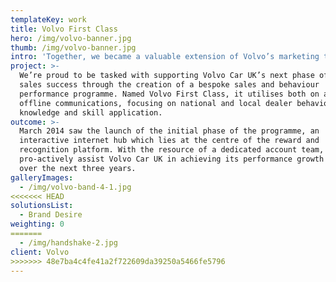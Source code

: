 ```yaml
---
templateKey: work
title: Volvo First Class
hero: /img/volvo-banner.jpg
thumb: /img/volvo-banner.jpg
intro: 'Together, we became a valuable extension of Volvo’s marketing team. '
project: >-
  We’re proud to be tasked with supporting Volvo Car UK’s next phase of ongoing
  sales success through the creation of a bespoke sales and behaviour
  performance programme. Named Volvo First Class, it utilises both on and
  offline communications, focusing on national and local dealer behaviours,
  knowledge and skill application.
outcome: >-
  March 2014 saw the launch of the initial phase of the programme, an
  interactive internet hub which lies at the centre of the reward and
  recognition platform. With the resource of a dedicated account team, RLA will
  pro-actively assist Volvo Car UK in achieving its performance growth in the UK
  over the next three years.
galleryImages:
  - /img/volvo-band-4-1.jpg
<<<<<<< HEAD
solutionsList:
  - Brand Desire
weighting: 0
=======
  - /img/handshake-2.jpg
client: Volvo
>>>>>>> 48e7ba4c4fe41a2f722609da39250a5466fe5796
---
```

